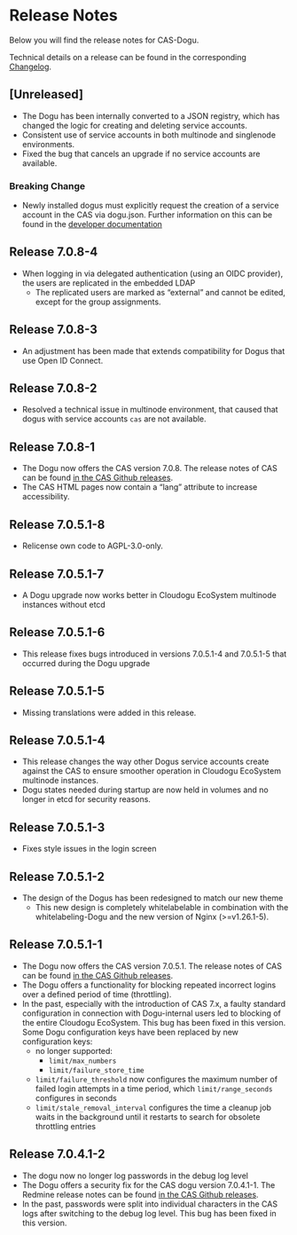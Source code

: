 # Release Notes

Below you will find the release notes for CAS-Dogu.

Technical details on a release can be found in the corresponding [Changelog](https://docs.cloudogu.com/de/docs/dogus/cas/CHANGELOG/).

## [Unreleased]
- The Dogu has been internally converted to a JSON registry, which has changed the logic for creating and deleting service accounts.
- Consistent use of service accounts in both multinode and singlenode environments.
- Fixed the bug that cancels an upgrade if no service accounts are available.

### Breaking Change
- Newly installed dogus must explicitly request the creation of a service account in the CAS via dogu.json. Further information on this can be found in the [developer documentation](https://github.com/cloudogu/dogu-development-docs/blob/main/docs/important/relevant_functionalities_en.md#authentifizierung)

## Release 7.0.8-4
- When logging in via delegated authentication (using an OIDC provider), the users are replicated in the embedded LDAP
    - The replicated users are marked as “external” and cannot be edited, except for the group assignments.

## Release 7.0.8-3
- An adjustment has been made that extends compatibility for Dogus that use Open ID Connect.

## Release 7.0.8-2
- Resolved a technical issue in multinode environment, that caused that dogus with service accounts `cas` are not available.

## Release 7.0.8-1
- The Dogu now offers the CAS version 7.0.8. The release notes of CAS can be found [in the CAS Github releases](https://github.com/apereo/cas/releases/tag/v7.0.8).
- The CAS HTML pages now contain a “lang” attribute to increase accessibility.

## Release 7.0.5.1-8
- Relicense own code to AGPL-3.0-only.

## Release 7.0.5.1-7
- A Dogu upgrade now works better in Cloudogu EcoSystem multinode instances without etcd

## Release 7.0.5.1-6
- This release fixes bugs introduced in versions 7.0.5.1-4 and 7.0.5.1-5 that occurred during the Dogu upgrade

## Release 7.0.5.1-5
- Missing translations were added in this release.

## Release 7.0.5.1-4
- This release changes the way other Dogus service accounts create against the CAS to ensure smoother operation in Cloudogu EcoSystem multinode instances.
- Dogu states needed during startup are now held in volumes and no longer in etcd for security reasons.

## Release 7.0.5.1-3
- Fixes style issues in the login screen

## Release 7.0.5.1-2

- The design of the Dogus has been redesigned to match our new theme
    - This new design is completely whitelabelable in combination with the whitelabeling-Dogu and the new version of Nginx (>=v1.26.1-5).
  
## Release 7.0.5.1-1

- The Dogu now offers the CAS version 7.0.5.1. The release notes of CAS can be found [in the CAS Github releases](https://github.com/apereo/cas/releases/tag/v7.0.5.1).
- The Dogu offers a functionality for blocking repeated incorrect logins over a defined period of time (throttling).
- In the past, especially with the introduction of CAS 7.x, a faulty standard configuration in connection with Dogu-internal users led to blocking of the entire Cloudogu EcoSystem. This bug has been fixed in this version. Some Dogu configuration keys have been replaced by new configuration keys:
   - no longer supported:
     - `limit/max_numbers`
     - `limit/failure_store_time`
   - `limit/failure_threshold` now configures the maximum number of failed login attempts in a time period, which `limit/range_seconds` configures in seconds
   - `limit/stale_removal_interval` configures the time a cleanup job waits in the background until it restarts to search for obsolete throttling entries

## Release 7.0.4.1-2

- The dogu now no longer log passwords in the debug log level
- The Dogu offers a security fix for the CAS dogu version 7.0.4.1-1. The Redmine release notes can be found [in the CAS Github releases](https://github.com/apereo/cas/releases/tag/v7.0.4.1).
- In the past, passwords were split into individual characters in the CAS logs after switching to the debug log level. This bug has been fixed in this version.
